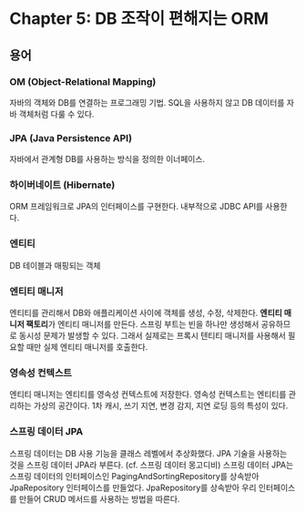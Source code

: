 # Chapter 5: DB 조작이 편해지는 ORM

## 용어

### OM (Object-Relational Mapping)

자바의 객체와 DB를 연결하는 프로그래밍 기법. SQL을 사용하지 않고 DB 데이터를 자바 객체처럼 다룰 수 있다.

### JPA (Java Persistence API)

자바에서 관계형 DB를 사용하는 방식을 정의한 이너페이스.

### 하이버네이트 (Hibernate)

ORM 프레임워크로 JPA의 인터페이스를 구현한다. 내부적으로 JDBC API를 사용한다.

### 엔티티

DB 테이블과 매핑되는 객체

### 엔티티 매니저

엔티티를 관리해서 DB와 애플리케이션 사이에 객체를 생성, 수정, 삭제한다. **엔티티 매니저 팩토리**가 엔티티 매니저를 만든다. 
스프링 부트는 빈을 하나만 생성해서 공유하므로 동시성 문제가 발생할 수 있다. 그래서 실제로는 프록시 텐티티 매니저를 사용해서 필요할 때만 실제 엔티티 매니저를 호출한다.

### 영속성 컨텍스트

엔티티 매니저는 엔티티를 영속성 컨텍스트에 저장한다. 영속성 컨텍스트는 엔티티를 관리하는 가상의 공간이다.
1차 캐시, 쓰기 지연, 변경 감지, 지연 로딩 등의 특성이 있다.

### 스프링 데이터 JPA

스프링 데이터는 DB 사용 기능을 클래스 레벨에서 추상화했다. JPA 기술을 사용하는 것을 스프링 데이터 JPA라 부른다. (cf. 스프링 데이터 몽고디비)
스프링 데이터 JPA는 스프링 데이터의 인터페이스인 PagingAndSortingRepository를 상속받아 JpaRepository 인터페이스를 만들었다. JpaRepository를 상속받아 우리 인터페이스를 만들어 CRUD 메서드를 사용하는 방법을 따른다.